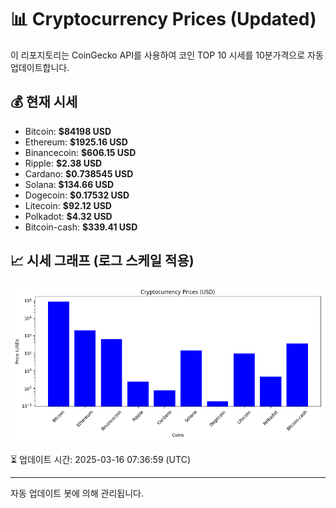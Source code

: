 
# 📊 Cryptocurrency Prices (Updated)

이 리포지토리는 CoinGecko API를 사용하여 코인 TOP 10 시세를 10분가격으로 자동 업데이트합니다.

## 💰 현재 시세
- Bitcoin: **$84198 USD**
- Ethereum: **$1925.16 USD**
- Binancecoin: **$606.15 USD**
- Ripple: **$2.38 USD**
- Cardano: **$0.738545 USD**
- Solana: **$134.66 USD**
- Dogecoin: **$0.17532 USD**
- Litecoin: **$92.12 USD**
- Polkadot: **$4.32 USD**
- Bitcoin-cash: **$339.41 USD**

## 📈 시세 그래프 (로그 스케일 적용)
![Crypto Prices](crypto_prices.png)

⏳ 업데이트 시간: 2025-03-16 07:36:59 (UTC)

---
자동 업데이트 봇에 의해 관리됩니다.
